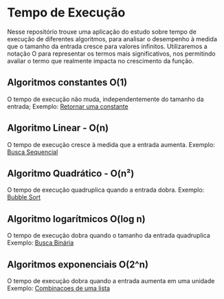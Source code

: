 # Tempo de Execução

Nesse repositório trouxe uma aplicação do estudo sobre tempo de execução de diferentes algoritmos, para analisar o desempenho à medida que o tamanho da entrada cresce para valores infinitos.
Utilizaremos a notação O para representar os termos mais significativos, nos permitindo avaliar o termo que realmente impacta no crescimento da função.

## Algoritmos constantes O(1)
O tempo de execução não muda, independentemente do tamanho da entrada;
Exemplo: [Retornar uma constante](tempo_execucao/constante.py)

## Algoritmo Linear - O(n)

O tempo de execução cresce à medida que a entrada aumenta.
Exemplo: [Busca Sequencial](tempo_execucao/busca_sequencial.py)

## Algoritmo Quadrático - O(n²)

O tempo de execução quadruplica quando a entrada dobra.
Exemplo: [Bubble Sort](tempo_execucao/bubble_sort.py)

## Algoritmo logarítmicos O(log n)

O tempo de execução dobra quando o tamanho da entrada quadruplica
Exemplo: [Busca Binária](tempo_execucao/busca_binaria.py)

## Algoritmos exponenciais O(2^n)

O tempo de execução dobra quando a entrada aumenta em uma unidade
Exemplo: [Combinacoes de uma lista](tempo_execucao/combinacoes.py)
